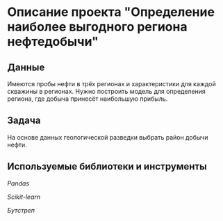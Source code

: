 # Описание проекта "Определение наиболее выгодного региона нефтедобычи"


## Данные

Имеются пробы нефти в трёх регионах и характеристики для каждой скважины в регионах. Нужно построить модель для определения региона, где добыча принесёт наибольшую прибыль. 

## Задача

На основе данных геологической разведки выбрать район добычи нефти.

## Используемые библиотеки и инструменты
*Pandas*

*Scikit-learn*

*Бутстреп*
